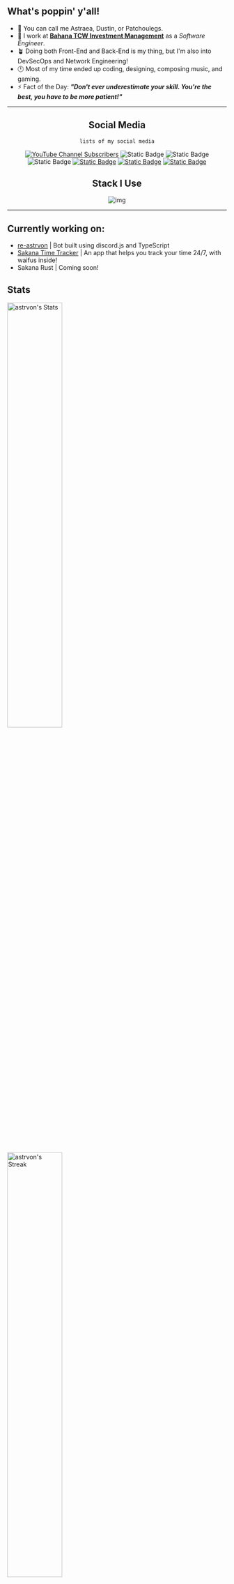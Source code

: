 ## What's poppin' y'all!

- 💫 You can call me Astraea, Dustin, or Patchoulegs.
- 🔎 I work at [**Bahana TCW Investment Management**](https://link.bahanatcw.com/) as a _Software
  Engineer_.
- 🪴 Doing both Front-End and Back-End is my thing, but I'm also into DevSecOps and Network Engineering!
- 🕛 Most of my time ended up coding, designing, composing music, and gaming.
- ⚡ Fact of the Day: ***"Don't ever underestimate your skill. You're the best, you have to be more patient!"***

---

<div align="center">

## Social Media

`lists of my social media`

[![YouTube Channel Subscribers](https://img.shields.io/youtube/channel/subscribers/UCEl_-AQM2eBiOt6ZOYojsgg?style=flat-square&logo=youtube&logoColor=FF0000&label=As%2Braea&labelColor=white&color=FF0000)](https://youtube.com/@astrvon)
![Static Badge](https://img.shields.io/badge/HerSkibidi-%237065-gray?style=flat-square&logo=riot-games&logoColor=EB0029&labelColor=white)
![Static Badge](https://img.shields.io/badge/SEA%20(Southeast%20Asia)-FA4454?style=flat-square&logo=valorant&logoColor=white&labelColor=FA4454)
<br/>
![Static Badge](https://img.shields.io/badge/%40astrvon-5865F2?style=flat-square&logo=discord&logoColor=white&labelColor=5865F2)
[![Static Badge](https://img.shields.io/badge/Click%20here!-25D366?style=flat-square&logo=whatsapp&logoColor=white&labelColor=25D366)](https://wa.me/628971406428)
[![Static Badge](https://img.shields.io/badge/dusthxx-000000?style=flat-square&logo=steam&logoColor=white&labelColor=000000)](https://steamcommunity.com/id/dusthxx)
[![Static Badge](https://img.shields.io/badge/phnksomnia-white?style=flat-square&logo=instagram&logoColor=E4405F&labelColor=white)](https://instagram.com/phnksomnia)

## Stack I Use

![img](https://skillicons.dev/icons?i=github,arch,kubernetes,docker,javascript,typescript,go,java,react,vite,next,express,spring,bootstrap,tailwindcss,postgres,mysql,vue,netlify,vercel&perline=10)

</div>

---

## Currently working on:

+ [re-astrvon](https://github.com/astrvon/re-astrvon) | Bot built using discord.js and TypeScript
+ [Sakana Time Tracker](https://github.com/astrvon/sakana-time-tracker) | An app that helps you track your time 24/7,
  with waifus inside!
+ Sakana Rust | Coming soon!

## Stats

<div width="100%">
<img src="https://github-readme-stats.vercel.app/api?username=astrvon&theme=onedark&show_icons=true&hide_border=false&count_private=true" alt="astrvon's Stats" width="50%">
<img src="https://github-readme-streak-stats.herokuapp.com/?user=astrvon&theme=onedark&hide_border=false" alt="astrvon's Streak" width="50%">
</div>

<img src="https://github-readme-stats.vercel.app/api/top-langs/?username=astrvon&theme=onedark&show_icons=true&hide_border=false&layout=compact" alt="astrvon's Top Languages" width="100%">

---

&copy; 2024 Abel Dustin Hyman S. All rights reserved.
